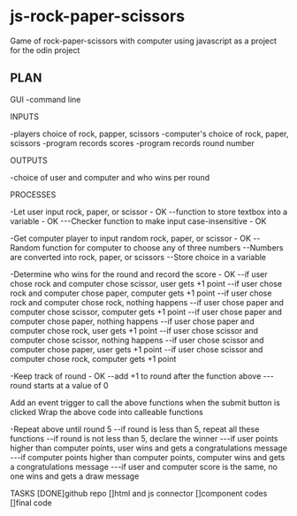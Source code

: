 # js-rock-paper-scissors
Game of rock-paper-scissors with computer using javascript as a project for the odin project


PLAN
-------------
GUI
-command line

INPUTS

-players choice of rock, papper, scissors
-computer's choice of rock, paper, scissors
-program records scores
-program records round number

OUTPUTS

-choice of user and computer and who wins per round

PROCESSES

-Let user input rock, paper, or scissor - OK
--function to store textbox into a variable - OK
 ---Checker function to make input case-insensitive - OK
 
-Get computer player to input random  rock, paper, or scissor - OK
--Random function for computer to choose any of three numbers
--Numbers are converted into rock, paper, or scissors
--Store choice in a variable

-Determine who wins for the round and record the score - OK
--if user chose rock and computer chose scissor, user gets +1 point
--if user chose rock and computer chose paper, computer gets +1 point
--if user chose rock and computer chose rock, nothing happens
--if user chose paper and computer chose scissor, computer gets +1 point
--if user chose paper and computer chose paper, nothing happens
--if user chose paper and computer chose rock, user gets +1 point
--if user chose scissor and computer chose scissor, nothing happens
--if user chose scissor and computer chose paper, user gets +1 point
--if user chose scissor and computer chose rock, computer gets +1 point

-Keep track of round - OK
--add +1 to round after the function above
---round starts at a value of 0

Add an event trigger to call the above functions when the submit button is clicked
Wrap the above code into calleable functions

-Repeat above until round 5
--if round is less than 5, repeat all these functions
--if round is not less than 5, declare the winner
---if user points higher than computer points, user wins and gets a congratulations message
---if computer points higher than computer points, computer wins and gets a congratulations message
---if user and computer score is the same, no one wins and gets a draw message


TASKS
[DONE]github repo
[]html and js connector
[]component codes
[]final code